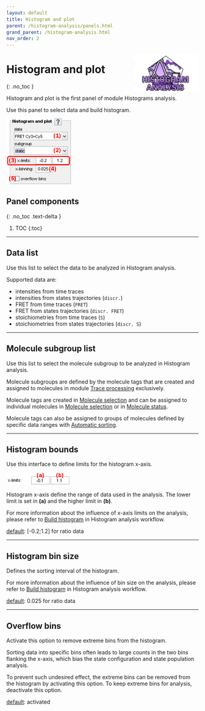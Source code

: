 ```yaml
---
layout: default
title: Histogram and plot
parent: /histogram-analysis/panels.html
grand_parent: /histogram-analysis.html
nav_order: 2
---
```


<img src="../../assets/images/logos/logo-histogram-analysis_400px.png" width="170" style="float:right; margin-left: 15px;"/>

# Histogram and plot
{: .no_toc }

Histogram and plot is the first panel of module Histograms analysis.

Use this panel to select data and build histogram.

<a class="plain" href="../../assets/images/gui/HA-panel-plot.png"><img src="../../assets/images/gui/HA-panel-plot.png" style="max-width: 170px;"/></a>

## Panel components
{: .no_toc .text-delta }

1. TOC
{:toc}


---

## Data list

Use this list to select the data to be analyzed in Histogram analysis.

Supported data are:

* intensities from time traces
* intensities from states trajectories (`discr.`)
* FRET from time traces (`FRET`)
* FRET from states trajectories (`discr. FRET`)
* stoichiometries from time traces (`S`)
* stoichiometries from states trajectories (`discr. S`)


---

## Molecule subgroup list

Use this list to select the molecule subgroup to be analyzed in Histogram analysis.

Molecule subgroups are defined by the molecule tags that are created and assigned to molecules in module 
[Trace processing](../../trace-processing.html) exclusively.

Molecule tags are created in 
[Molecule selection](../../trace-processing/functionalities/tm-overview.html#molecule-selection) and can be assigned to individual molecules in 
[Molecule selection](../../trace-processing/functionalities/tm-overview.html#molecule-selection) or in 
[Molecule status](../../trace-processing/panels/panel-sample-management.html#molecule-status).

Molecule tags can also be assigned to groups of molecules defined by specific data ranges with 
[Automatic sorting](../../trace-processing/functionalities/tm-automatic-sorting.html#tm-menu).


---

## Histogram bounds

Use this interface to define limits for the histogram x-axis.

<img src="../../assets/images/gui/HA-panel-plot-bounds.png" style="max-width: 171px;"/>

Histogram x-axis define the range of data used in the analysis. 
The lower limit is set in **(a)** and the higher limit in **(b)**.

For more information about the influence of x-axis limits on the analysis, please refer to 
[Build histogram](../workflow.html#build-histogram) in Histogram analysis workflow.

<u>default</u>: [-0.2;1.2] for ratio data


---

## Histogram bin size

Defines the sorting interval of the histogram.

For more information about the influence of bin size on the analysis, please refer to 
[Build histogram](../workflow.html#build-histogram) in Histogram analysis workflow.

<u>default</u>: 0.025 for ratio data


---

## Overflow bins

Activate this option to remove extreme bins from the histogram.

Sorting data into specific bins often leads to large counts in the two bins flanking the x-axis, which bias the state configuration and state population analysis. 

To prevent such undesired effect, the extreme bins can be removed from the histogram by activating this option. 
To keep extreme bins for analysis, deactivate this option.

<u>default</u>: activated
